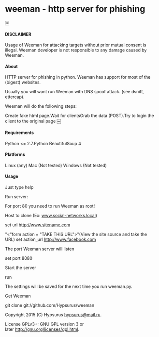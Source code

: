# weeman - http server for phishing

￼

#### DISCLAIMER

Usage of Weeman for attacking targets without prior mutual consent is illegal. Weeman developer is not responsible to any damage caused by Weeman.

#### About

HTTP server for phishing in python. Weeman has support for most of the (bigest) websites.

Usually you will want run Weeman with DNS spoof attack. (see dsniff, ettercap).

Weeman will do the following steps:

Create fake html page.Wait for clientsGrab the data (POST).Try to login the client to the original page ￼

#### Requirements

Python <= 2.7.Python BeautifulSoup 4


#### Platforms

Linux (any)
Mac (Not tested)
Windows (Not tested)

#### Usage

Just type help

Run server:

For port 80 you need to run Weeman as root!

Host to clone (Ex: www.social-networks.local)

set url http://www.sitename.com

"<"form action = "TAKE THIS URL">"(View the site source and take the URL)
set action_url http://www.facebook.com

The port Weeman server will listen

set port 8080

Start the server

run

The settings will be saved for the next time you run weeman.py.

Get Weeman

git clone git://github.com/Hypsurus/weeman 

Copyright 2015 (C) Hypsurus hypsurus@mail.ru.

License GPLv3+: GNU GPL version 3 or later http://gnu.org/licenses/gpl.html.
